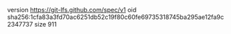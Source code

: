 version https://git-lfs.github.com/spec/v1
oid sha256:1cfa83a3fd70ac6251db52c19f80c60fe69735318745ba295ae12fa9c2347737
size 911
